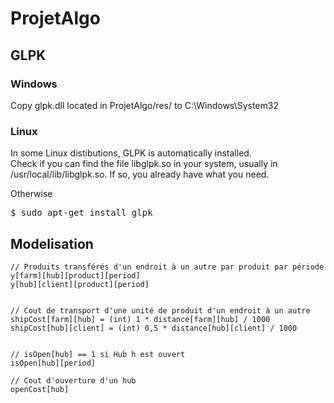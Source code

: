 # ProjetAlgo

## GLPK

### Windows
Copy glpk.dll located in ProjetAlgo/res/ to C:\Windows\System32

### Linux
 In some Linux distibutions, GLPK is automatically installed.<br />
 Check if you can find the file libglpk.so in your system, usually in /usr/local/lib/libglpk.so. If so, you already have what you need.

Otherwise
<pre>
$ sudo apt-get install glpk
</pre>


## Modelisation
```
// Produits transférés d'un endroit à un autre par produit par période
y[farm][hub][product][period] 
y[hub][client][product][period] 


// Cout de transport d'une unité de produit d'un endroit à un autre
shipCost[farm][hub] = (int) 1 * distance[farm][hub] / 1000
shipCost[hub][client] = (int) 0,5 * distance[hub][client] / 1000


// isOpen[hub] == 1 si Hub h est ouvert
isOpen[hub][period]

// Cout d'ouverture d'un hub
openCost[hub]
```


